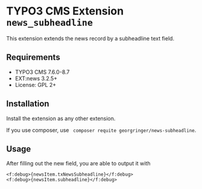 # TYPO3 CMS Extension ``news_subheadline``

This extension extends the news record by a subheadline text field.

## Requirements

- TYPO3 CMS 7.6.0-8.7
- EXT:news 3.2.5+
- License: GPL 2+

## Installation

Install the extension as any other extension.

If you use composer, use ` composer requite georgringer/news-subheadline`.

## Usage

After filling out the new field, you are able to output it with

```
<f:debug>{newsItem.txNewsSubheadline}</f:debug>
<f:debug>{newsItem.subheadline}</f:debug>
```
